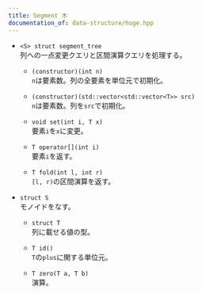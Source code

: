 ```yaml
---
title: Segment 木
documentation_of: data-structure/hoge.hpp
---
```


- `<S> struct segment_tree`  
  列への一点変更クエリと区間演算クエリを処理する。

  - `(constructor)(int n)`  
    `n`は要素数。列の全要素を単位元で初期化。
  
  - `(constructor)(std::vector<std::vector<T>> src)`  
    `n`は要素数。列を`src`で初期化。

  - `void set(int i, T x)`  
    要素`i`を`x`に変更。
  
  - `T operator[](int i)`  
    要素`i`を返す。
  
  - `T fold(int l, int r)`  
    `[l, r)`の区間演算を返す。

- `struct S`  
  モノイドをなす。
  - `struct T`  
    列に載せる値の型。

  - `T id()`  
    `T`の`plus`に関する単位元。
  
  - `T zero(T a, T b)`  
    演算。